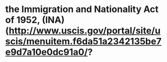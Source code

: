 # the Immigration and Nationality Act of 1952, (INA) (http://www.uscis.gov/portal/site/uscis/menuitem.f6da51a2342135be7e9d7a10e0dc91a0/?
